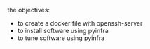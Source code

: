 the objectives:
- to create a docker file with openssh-server
- to install software using pyinfra 
- to tune software using pyinfra